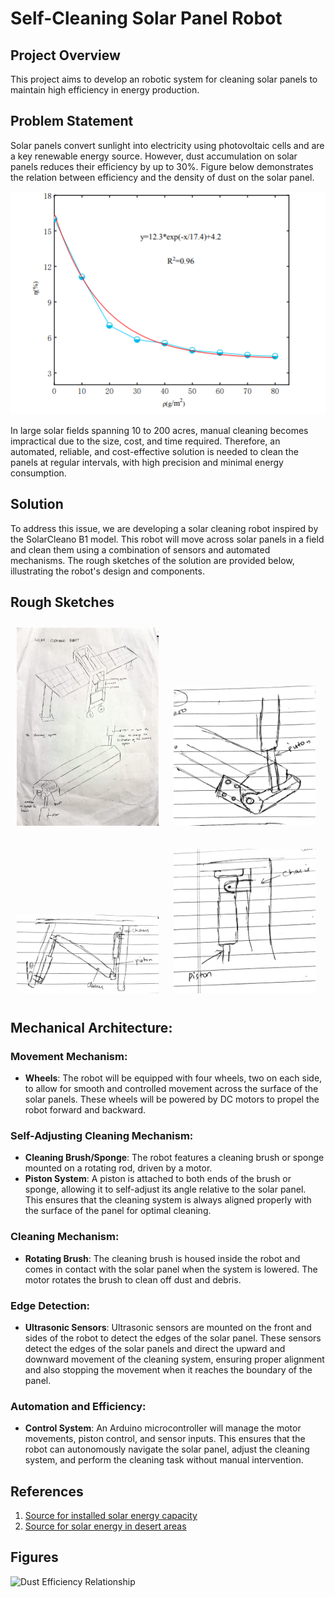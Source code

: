 # Self-Cleaning Solar Panel Robot

## Project Overview
This project aims to develop an robotic system for cleaning solar panels to maintain high efficiency in energy production.

## Problem Statement
Solar panels convert sunlight into electricity using photovoltaic cells and are a key renewable energy source. However, dust accumulation on solar panels reduces their efficiency by up to 30%.  Figure below demonstrates the relation between efficiency and the density of dust on the solar panel.

![Alt text](https://github.com/Tanushka-Sonde/Mechatronics-Project/blob/main/Screenshot%202024-08-23%20190057.png?raw=true)

In large solar fields spanning 10 to 200 acres, manual cleaning becomes impractical due to the size, cost, and time required. Therefore, an automated, reliable, and cost-effective solution is needed to clean the panels at regular intervals, with high precision and minimal energy consumption.

## Solution

To address this issue, we are developing a solar cleaning robot inspired by the SolarCleano B1 model. This robot will move across solar panels in a field and clean them using a combination of sensors and automated mechanisms. The rough sketches of the solution are provided below, illustrating the robot's design and components.

<h2>Rough Sketches</h2>

<p>
  <img src="https://github.com/Tanushka-Sonde/Mechatronics-Project/blob/main/Rough%20Sketches/rough_sketch_1.jpg?raw=true" alt="Rough Sketch 1" width="45%" style="display:inline; margin:2%;" />
  <img src="https://github.com/Tanushka-Sonde/Mechatronics-Project/blob/main/Rough%20Sketches/rough_sketch_2.jpg?raw=true" alt="Rough Sketch 2" width="45%" style="display:inline; margin:2%;" />
</p>

<p>
  <img src="https://github.com/Tanushka-Sonde/Mechatronics-Project/blob/main/Rough%20Sketches/rough_sketch_3.jpg?raw=true" alt="Rough Sketch 3" width="45%" style="display:inline; margin:2%;" />
  <img src="https://github.com/Tanushka-Sonde/Mechatronics-Project/blob/main/Rough%20Sketches/rough_sketch_4.jpg?raw=true" alt="Rough Sketch 4" width="45%" style="display:inline; margin:2%;" />
</p>

## Mechanical Architecture:

### Movement Mechanism:
- **Wheels**: The robot will be equipped with four wheels, two on each side, to allow for smooth and controlled movement across the surface of the solar panels. These wheels will be powered by DC motors to propel the robot forward and backward.

### Self-Adjusting Cleaning Mechanism:
- **Cleaning Brush/Sponge**: The robot features a cleaning brush or sponge mounted on a rotating rod, driven by a motor.
- **Piston System**: A piston is attached to both ends of the brush or sponge, allowing it to self-adjust its angle relative to the solar panel. This ensures that the cleaning system is always aligned properly with the surface of the panel for optimal cleaning.

### Cleaning Mechanism:
- **Rotating Brush**: The cleaning brush is housed inside the robot and comes in contact with the solar panel when the system is lowered. The motor rotates the brush to clean off dust and debris.

### Edge Detection:
- **Ultrasonic Sensors**: Ultrasonic sensors are mounted on the front and sides of the robot to detect the edges of the solar panel. These sensors detect the edges of the solar panels and direct the upward and downward movement of the cleaning system, ensuring proper alignment and also stopping the movement when it reaches the boundary of the panel.

### Automation and Efficiency:
- **Control System**: An Arduino microcontroller will manage the motor movements, piston control, and sensor inputs. This ensures that the robot can autonomously navigate the solar panel, adjust the cleaning system, and perform the cleaning task without manual intervention.

## References
1. [Source for installed solar energy capacity](https://www.sciencedirect.com/science/article/pii/S2352484723014579)
2. [Source for solar energy in desert areas](https://www.mdpi.com/1996-1073/16/19/6794)

## Figures
![Dust Efficiency Relationship](path/to/your/graph_image.png)
